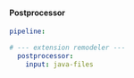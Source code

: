 #### Postprocessor

``` yaml
pipeline:

# --- extension remodeler ---
  postprocessor:
    input: java-files
```
